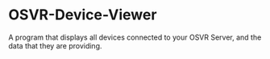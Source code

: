 # OSVR-Device-Viewer
A program that displays all devices connected to your OSVR Server, and the data that they are providing.
